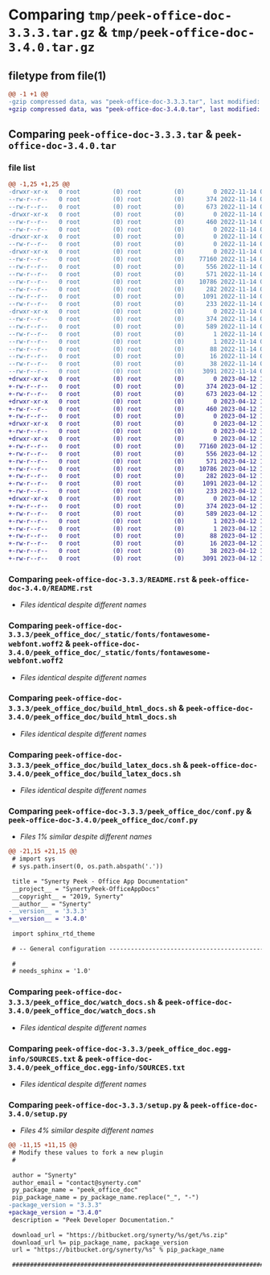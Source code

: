 # Comparing `tmp/peek-office-doc-3.3.3.tar.gz` & `tmp/peek-office-doc-3.4.0.tar.gz`

## filetype from file(1)

```diff
@@ -1 +1 @@
-gzip compressed data, was "peek-office-doc-3.3.3.tar", last modified: Mon Nov 14 05:36:19 2022, max compression
+gzip compressed data, was "peek-office-doc-3.4.0.tar", last modified: Wed Apr 12 11:05:03 2023, max compression
```

## Comparing `peek-office-doc-3.3.3.tar` & `peek-office-doc-3.4.0.tar`

### file list

```diff
@@ -1,25 +1,25 @@
-drwxr-xr-x   0 root         (0) root         (0)        0 2022-11-14 05:36:19.221138 peek-office-doc-3.3.3/
--rw-r--r--   0 root         (0) root         (0)      374 2022-11-14 05:36:19.221138 peek-office-doc-3.3.3/PKG-INFO
--rw-r--r--   0 root         (0) root         (0)      673 2022-11-14 05:34:27.000000 peek-office-doc-3.3.3/README.rst
-drwxr-xr-x   0 root         (0) root         (0)        0 2022-11-14 05:36:19.220138 peek-office-doc-3.3.3/peek_office_doc/
--rw-r--r--   0 root         (0) root         (0)      460 2022-11-14 05:34:27.000000 peek-office-doc-3.3.3/peek_office_doc/PlatformDependencyTest.py
--rw-r--r--   0 root         (0) root         (0)        0 2022-11-14 05:36:18.000000 peek-office-doc-3.3.3/peek_office_doc/__init__.py
-drwxr-xr-x   0 root         (0) root         (0)        0 2022-11-14 05:36:19.221138 peek-office-doc-3.3.3/peek_office_doc/_static/
--rw-r--r--   0 root         (0) root         (0)        0 2022-11-14 05:34:27.000000 peek-office-doc-3.3.3/peek_office_doc/_static/.gitkeep
-drwxr-xr-x   0 root         (0) root         (0)        0 2022-11-14 05:36:19.221138 peek-office-doc-3.3.3/peek_office_doc/_static/fonts/
--rw-r--r--   0 root         (0) root         (0)    77160 2022-11-14 05:34:27.000000 peek-office-doc-3.3.3/peek_office_doc/_static/fonts/fontawesome-webfont.woff2
--rw-r--r--   0 root         (0) root         (0)      556 2022-11-14 05:34:27.000000 peek-office-doc-3.3.3/peek_office_doc/build_html_docs.sh
--rw-r--r--   0 root         (0) root         (0)      571 2022-11-14 05:34:27.000000 peek-office-doc-3.3.3/peek_office_doc/build_latex_docs.sh
--rw-r--r--   0 root         (0) root         (0)    10786 2022-11-14 05:36:18.000000 peek-office-doc-3.3.3/peek_office_doc/conf.py
--rw-r--r--   0 root         (0) root         (0)      282 2022-11-14 05:34:27.000000 peek-office-doc-3.3.3/peek_office_doc/index.rst
--rw-r--r--   0 root         (0) root         (0)     1091 2022-11-14 05:34:27.000000 peek-office-doc-3.3.3/peek_office_doc/watch_docs.sh
--rw-r--r--   0 root         (0) root         (0)      233 2022-11-14 05:34:27.000000 peek-office-doc-3.3.3/peek_office_doc/welcome.rst
-drwxr-xr-x   0 root         (0) root         (0)        0 2022-11-14 05:36:19.221138 peek-office-doc-3.3.3/peek_office_doc.egg-info/
--rw-r--r--   0 root         (0) root         (0)      374 2022-11-14 05:36:19.000000 peek-office-doc-3.3.3/peek_office_doc.egg-info/PKG-INFO
--rw-r--r--   0 root         (0) root         (0)      589 2022-11-14 05:36:19.000000 peek-office-doc-3.3.3/peek_office_doc.egg-info/SOURCES.txt
--rw-r--r--   0 root         (0) root         (0)        1 2022-11-14 05:36:19.000000 peek-office-doc-3.3.3/peek_office_doc.egg-info/dependency_links.txt
--rw-r--r--   0 root         (0) root         (0)        1 2022-11-14 05:36:19.000000 peek-office-doc-3.3.3/peek_office_doc.egg-info/not-zip-safe
--rw-r--r--   0 root         (0) root         (0)       88 2022-11-14 05:36:19.000000 peek-office-doc-3.3.3/peek_office_doc.egg-info/requires.txt
--rw-r--r--   0 root         (0) root         (0)       16 2022-11-14 05:36:19.000000 peek-office-doc-3.3.3/peek_office_doc.egg-info/top_level.txt
--rw-r--r--   0 root         (0) root         (0)       38 2022-11-14 05:36:19.221138 peek-office-doc-3.3.3/setup.cfg
--rw-r--r--   0 root         (0) root         (0)     3091 2022-11-14 05:36:18.000000 peek-office-doc-3.3.3/setup.py
+drwxr-xr-x   0 root         (0) root         (0)        0 2023-04-12 11:05:03.782208 peek-office-doc-3.4.0/
+-rw-r--r--   0 root         (0) root         (0)      374 2023-04-12 11:05:03.782208 peek-office-doc-3.4.0/PKG-INFO
+-rw-r--r--   0 root         (0) root         (0)      673 2023-04-12 11:03:18.000000 peek-office-doc-3.4.0/README.rst
+drwxr-xr-x   0 root         (0) root         (0)        0 2023-04-12 11:05:03.781208 peek-office-doc-3.4.0/peek_office_doc/
+-rw-r--r--   0 root         (0) root         (0)      460 2023-04-12 11:03:18.000000 peek-office-doc-3.4.0/peek_office_doc/PlatformDependencyTest.py
+-rw-r--r--   0 root         (0) root         (0)        0 2023-04-12 11:05:03.000000 peek-office-doc-3.4.0/peek_office_doc/__init__.py
+drwxr-xr-x   0 root         (0) root         (0)        0 2023-04-12 11:05:03.782208 peek-office-doc-3.4.0/peek_office_doc/_static/
+-rw-r--r--   0 root         (0) root         (0)        0 2023-04-12 11:03:18.000000 peek-office-doc-3.4.0/peek_office_doc/_static/.gitkeep
+drwxr-xr-x   0 root         (0) root         (0)        0 2023-04-12 11:05:03.782208 peek-office-doc-3.4.0/peek_office_doc/_static/fonts/
+-rw-r--r--   0 root         (0) root         (0)    77160 2023-04-12 11:03:18.000000 peek-office-doc-3.4.0/peek_office_doc/_static/fonts/fontawesome-webfont.woff2
+-rw-r--r--   0 root         (0) root         (0)      556 2023-04-12 11:03:18.000000 peek-office-doc-3.4.0/peek_office_doc/build_html_docs.sh
+-rw-r--r--   0 root         (0) root         (0)      571 2023-04-12 11:03:18.000000 peek-office-doc-3.4.0/peek_office_doc/build_latex_docs.sh
+-rw-r--r--   0 root         (0) root         (0)    10786 2023-04-12 11:05:03.000000 peek-office-doc-3.4.0/peek_office_doc/conf.py
+-rw-r--r--   0 root         (0) root         (0)      282 2023-04-12 11:03:18.000000 peek-office-doc-3.4.0/peek_office_doc/index.rst
+-rw-r--r--   0 root         (0) root         (0)     1091 2023-04-12 11:03:18.000000 peek-office-doc-3.4.0/peek_office_doc/watch_docs.sh
+-rw-r--r--   0 root         (0) root         (0)      233 2023-04-12 11:03:18.000000 peek-office-doc-3.4.0/peek_office_doc/welcome.rst
+drwxr-xr-x   0 root         (0) root         (0)        0 2023-04-12 11:05:03.781208 peek-office-doc-3.4.0/peek_office_doc.egg-info/
+-rw-r--r--   0 root         (0) root         (0)      374 2023-04-12 11:05:03.000000 peek-office-doc-3.4.0/peek_office_doc.egg-info/PKG-INFO
+-rw-r--r--   0 root         (0) root         (0)      589 2023-04-12 11:05:03.000000 peek-office-doc-3.4.0/peek_office_doc.egg-info/SOURCES.txt
+-rw-r--r--   0 root         (0) root         (0)        1 2023-04-12 11:05:03.000000 peek-office-doc-3.4.0/peek_office_doc.egg-info/dependency_links.txt
+-rw-r--r--   0 root         (0) root         (0)        1 2023-04-12 11:05:03.000000 peek-office-doc-3.4.0/peek_office_doc.egg-info/not-zip-safe
+-rw-r--r--   0 root         (0) root         (0)       88 2023-04-12 11:05:03.000000 peek-office-doc-3.4.0/peek_office_doc.egg-info/requires.txt
+-rw-r--r--   0 root         (0) root         (0)       16 2023-04-12 11:05:03.000000 peek-office-doc-3.4.0/peek_office_doc.egg-info/top_level.txt
+-rw-r--r--   0 root         (0) root         (0)       38 2023-04-12 11:05:03.782208 peek-office-doc-3.4.0/setup.cfg
+-rw-r--r--   0 root         (0) root         (0)     3091 2023-04-12 11:05:03.000000 peek-office-doc-3.4.0/setup.py
```

### Comparing `peek-office-doc-3.3.3/README.rst` & `peek-office-doc-3.4.0/README.rst`

 * *Files identical despite different names*

### Comparing `peek-office-doc-3.3.3/peek_office_doc/_static/fonts/fontawesome-webfont.woff2` & `peek-office-doc-3.4.0/peek_office_doc/_static/fonts/fontawesome-webfont.woff2`

 * *Files identical despite different names*

### Comparing `peek-office-doc-3.3.3/peek_office_doc/build_html_docs.sh` & `peek-office-doc-3.4.0/peek_office_doc/build_html_docs.sh`

 * *Files identical despite different names*

### Comparing `peek-office-doc-3.3.3/peek_office_doc/build_latex_docs.sh` & `peek-office-doc-3.4.0/peek_office_doc/build_latex_docs.sh`

 * *Files identical despite different names*

### Comparing `peek-office-doc-3.3.3/peek_office_doc/conf.py` & `peek-office-doc-3.4.0/peek_office_doc/conf.py`

 * *Files 1% similar despite different names*

```diff
@@ -21,15 +21,15 @@
 # import sys
 # sys.path.insert(0, os.path.abspath('.'))
 
 title = "Synerty Peek - Office App Documentation"
 __project__ = "SynertyPeek-OfficeAppDocs"
 __copyright__ = "2019, Synerty"
 __author__ = "Synerty"
-__version__ = '3.3.3'
+__version__ = '3.4.0'
 
 import sphinx_rtd_theme
 
 # -- General configuration ------------------------------------------------
 
 #
 # needs_sphinx = '1.0'
```

### Comparing `peek-office-doc-3.3.3/peek_office_doc/watch_docs.sh` & `peek-office-doc-3.4.0/peek_office_doc/watch_docs.sh`

 * *Files identical despite different names*

### Comparing `peek-office-doc-3.3.3/peek_office_doc.egg-info/SOURCES.txt` & `peek-office-doc-3.4.0/peek_office_doc.egg-info/SOURCES.txt`

 * *Files identical despite different names*

### Comparing `peek-office-doc-3.3.3/setup.py` & `peek-office-doc-3.4.0/setup.py`

 * *Files 4% similar despite different names*

```diff
@@ -11,15 +11,15 @@
 # Modify these values to fork a new plugin
 #
 
 author = "Synerty"
 author_email = "contact@synerty.com"
 py_package_name = "peek_office_doc"
 pip_package_name = py_package_name.replace("_", "-")
-package_version = "3.3.3"
+package_version = "3.4.0"
 description = "Peek Developer Documentation."
 
 download_url = "https://bitbucket.org/synerty/%s/get/%s.zip"
 download_url %= pip_package_name, package_version
 url = "https://bitbucket.org/synerty/%s" % pip_package_name
 
 ###############################################################################
```

